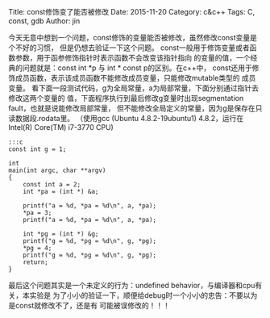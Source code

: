 Title: const修饰变了能否被修改
Date: 2015-11-20
Category: c&c++
Tags: C, const, gdb 
Author: jin


今天无意中想到一个问题，const修饰的变量能否被修改，虽然修改const变量是个不好的习惯，
但是仍想去验证一下这个问题。
const一般用于修饰变量或者函数参数，用于函参修饰指针时表示函数不会改变该指针指向
的变量的值，一个经典的问题就是：const int *p 与 int * const p的区别。在c++中，
const还用于修饰成员函数，表示该成员函数不能修改成员变量，只能修改mutable类型的
成员变量。
看下面一段测试代码，g为全局常量，a为局部常量，下面分别通过指针去修改这两个变量的
值，下面程序执行到最后修改g变量时出现segmentation fault，也就是说能修改局部常量，
但不能修改全局定义的常量，因为g是保存在只读数据段.rodata里。
（使用gcc (Ubuntu 4.8.2-19ubuntu1) 4.8.2，运行在 Intel(R) Core(TM) i7-3770 CPU)

    :::c
    const int g = 1;

    int
    main(int argc, char **argv)
    {
        const int a = 2;
        int *pa = (int *) &a;

        printf("a = %d, *pa = %d\n", a, *pa);
        *pa = 3;
        printf("a = %d, *pa = %d\n", a, *pa);
        
        int *pg = (int *) &g;
        printf("g = %d, *pg = %d\n", g, *pg);
        *pg = 4;
        printf("g = %d, *pg = %d\n", g, *pg);
        return;
    }

最后这个问题其实是一个未定义的行为：undefined behavior，与编译器和cpu有关，本实验是
为了小小的验证一下，顺便给debug时一个小小的忠告：不要以为是const就修改不了，还是有
可能被误修改的！！！
